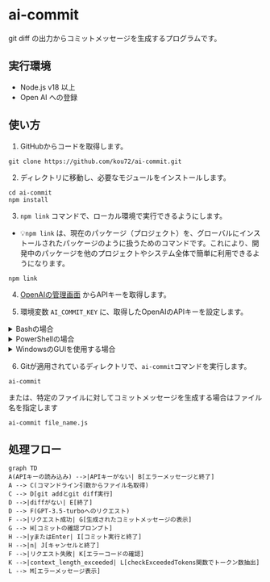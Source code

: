 # ai-commit

git diff の出力からコミットメッセージを生成するプログラムです。

## 実行環境

- Node.js v18 以上
- Open AI への登録

## 使い方

1. GitHubからコードを取得します。

```
git clone https://github.com/kou72/ai-commit.git
```

2. ディレクトリに移動し、必要なモジュールをインストールします。

```
cd ai-commit
npm install
```

3. `npm link` コマンドで、ローカル環境で実行できるようにします。
  - 💡`npm link` は、現在のパッケージ（プロジェクト）を、グローバルにインストールされたパッケージのように扱うためのコマンドです。これにより、開発中のパッケージを他のプロジェクトやシステム全体で簡単に利用できるようになります。

```
npm link
```

4. [OpenAIの管理画面](https://platform.openai.com/account/api-keys) からAPIキーを取得します。

5. 環境変数 `AI_COMMIT_KEY` に、取得したOpenAIのAPIキーを設定します。

<details>
<summary>Bashの場合</summary>

  
環境変数を一時的に設定するには以下のコマンドを実行します。

```
export AI_COMMIT_KEY="your_api_key_here"
```

環境変数を永続的に設定するには、`~/.bashrc`（Linux）または`~/.bash_profile`（macOS）に次の行を追加してください：

```bash
export AI_COMMIT_KEY="your_api_key_here"
```

ファイルを編集した後、設定を適用するには、新しいターミナルウィンドウを開くか、以下のコマンドを実行してください：

```bash
source ~/.bashrc
```

または

```bash
source ~/.bash_profile
```
---

</details>

<details>
<summary>PowerShellの場合</summary>

  
環境変数を一時的に設定するには以下のコマンドを実行します。

```
$env:AI_COMMIT_KEY = "your_api_key_here"
```

環境変数を永続的に設定するには、次のコマンドを使用してください

```
[System.Environment]::SetEnvironmentVariable("AI_COMMIT_KEY", "your_api_key_here", "User")
```

この設定を適用するには、PowerShellを再起動する必要があります。

---

</details>

<details>
<summary>WindowsのGUIを使用する場合</summary>

  
WindowsでGUIを使用して環境変数を設定する方法は以下の通りです：

1. コントロールパネルを開きます。これは、スタートメニューの検索ボックスに「コントロールパネル」と入力することでアクセスできます。

2. コントロールパネルの「システムとセキュリティ」カテゴリをクリックし、「システム」を選択します。

3. 「システム」ウィンドウで、「システムの詳細設定」をクリックします。

4. 「システムのプロパティ」ダイアログが表示されます。「詳細設定」タブを選択し、「環境変数」ボタンをクリックします。

5. 「環境変数」ダイアログが表示されます。ここで、環境変数をユーザー固有のものか、システム全体のものかを選択できます。通常は、「ユーザー環境変数」のセクションに新しい変数を追加します。このセクションで、「新規(N)」ボタンをクリックします。

6. 「新しいユーザー環境変数」ダイアログが表示されます。「変数名」に`AI_COMMIT_KEY`と入力し、「変数値」にOpenAIのAPIキーを入力して、「OK」をクリックします。

7. 「環境変数」ダイアログと「システムのプロパティ」ダイアログで「OK」をクリックして設定を保存し、ダイアログを閉じます。

この設定を適用するには、PowerShellを再起動する必要があります。

---

</details>

6. Gitが適用されているディレクトリで、`ai-commit`コマンドを実行します。

```
ai-commit
```

または、特定のファイルに対してコミットメッセージを生成する場合はファイル名を指定します

```
ai-commit file_name.js
```
## 処理フロー

```mermaid
graph TD
A(APIキーの読み込み) -->|APIキーがない| B[エラーメッセージと終了]
A --> C(コマンドライン引数からファイル名取得)
C --> D[git addとgit diff実行]
D -->|diffがない| E[終了]
D --> F(GPT-3.5-turboへのリクエスト)
F -->|リクエスト成功| G[生成されたコミットメッセージの表示]
G --> H[コミットの確認プロンプト]
H -->|yまたはEnter| I[コミット実行と終了]
H -->|n| J[キャンセルと終了]
F -->|リクエスト失敗| K[エラーコードの確認]
K -->|context_length_exceeded| L[checkExceededTokens関数でトークン数抽出]
L --> M[エラーメッセージ表示]
```
